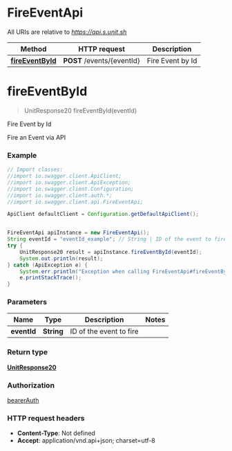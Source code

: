 # FireEventApi

All URIs are relative to *https://api.s.unit.sh*

Method | HTTP request | Description
------------- | ------------- | -------------
[**fireEventById**](FireEventApi.md#fireEventById) | **POST** /events/{eventId} | Fire Event by Id

<a name="fireEventById"></a>
# **fireEventById**
> UnitResponse20 fireEventById(eventId)

Fire Event by Id

Fire an Event via API 

### Example
```java
// Import classes:
//import io.swagger.client.ApiClient;
//import io.swagger.client.ApiException;
//import io.swagger.client.Configuration;
//import io.swagger.client.auth.*;
//import io.swagger.client.api.FireEventApi;

ApiClient defaultClient = Configuration.getDefaultApiClient();


FireEventApi apiInstance = new FireEventApi();
String eventId = "eventId_example"; // String | ID of the event to fire
try {
    UnitResponse20 result = apiInstance.fireEventById(eventId);
    System.out.println(result);
} catch (ApiException e) {
    System.err.println("Exception when calling FireEventApi#fireEventById");
    e.printStackTrace();
}
```

### Parameters

Name | Type | Description  | Notes
------------- | ------------- | ------------- | -------------
 **eventId** | **String**| ID of the event to fire |

### Return type

[**UnitResponse20**](UnitResponse20.md)

### Authorization

[bearerAuth](../README.md#bearerAuth)

### HTTP request headers

 - **Content-Type**: Not defined
 - **Accept**: application/vnd.api+json; charset=utf-8

